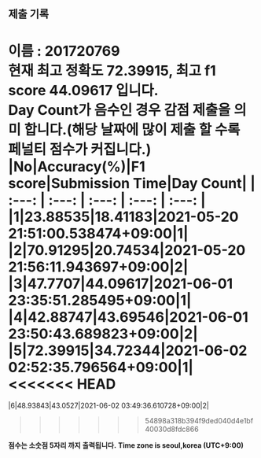 


  
## 제출 기록  
이름 : 201720769  
**현재 최고 정확도 72.39915, 최고 f1 score 44.09617 입니다.**  
**Day Count가 음수인 경우 감점 제출을 의미 합니다.(해당 날짜에 많이 제출 할 수록 페널티 점수가 커집니다.)**
|No|Accuracy(%)|F1 score|Submission Time|Day Count|
| :---: | :---: | :---: | :---: | :---: |
|1|23.88535|18.41183|2021-05-20 21:51:00.538474+09:00|1|
|2|70.91295|20.74534|2021-05-20 21:56:11.943697+09:00|2|
|3|47.7707|44.09617|2021-06-01 23:35:51.285495+09:00|1|
|4|42.88747|43.69546|2021-06-01 23:50:43.689823+09:00|2|
|5|72.39915|34.72344|2021-06-02 02:52:35.796564+09:00|1|
<<<<<<< HEAD
=======
|6|48.93843|43.0527|2021-06-02 03:49:36.610728+09:00|2|
>>>>>>> 54898a318b394f9ded040d4e1bf40030d8fdc866


**점수는 소숫점 5자리 까지 출력됩니다.**
**Time zone is seoul,korea (UTC+9:00)**
